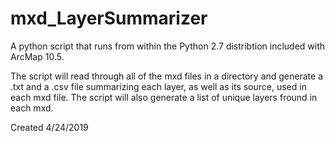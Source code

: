 # mxd_LayerSummarizer
A python script that runs from within the Python 2.7 distribtion included with ArcMap 10.5. 

The script will read through all of the mxd files in a directory and generate a .txt and a .csv file summarizing each layer, as well as its source, used in each mxd file. The script will also generate a list of unique layers fround in each mxd.

Created 4/24/2019
